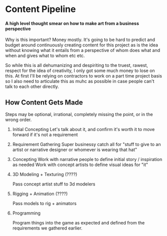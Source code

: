 # Content Pipeline

#### A high level thought smear on how to make art from a business perspective

Why is this important? Money mostly. It's going to be hard to predict and budget around continuously creating content for this project as is the idea without knowing what it entails from a perspective of whom does what and when and gives what to whom etc etc.

So while this is all dehumanizing and despiriting to the truest, rawest, respect for the idea of creativity, I only got some much money to lose on this. At first I'll be relying on contractors to work on a part time project basis so I also need to articulate this as muhc as possible in case people can't talk to each other directly.

## How Content Gets Made

Steps may be optional, irrational, completely missing the point, or in the wrong order.

1. Initial Concepting
   Let's talk about it, and confirm it's worth it to move forward if it's not a requirement

1. Requirement Gathering
   Super businessy catch all for "stuff to give to an artist or narrative designer or whomever is wearing that hat"

1. Concepting
   Work with narrative people to define initial story / inspiration as needed
   Work with concept artists to define visual ideas for "it"

1. 3D Modeling + Texturing (????)

   Pass concept artist stuff to 3d modelers

1. Rigging + Animation (????)

   Pass models to rig + animators

1. Programming

   Program things into the game as expected and defined from the requirements we gathered earlier.
